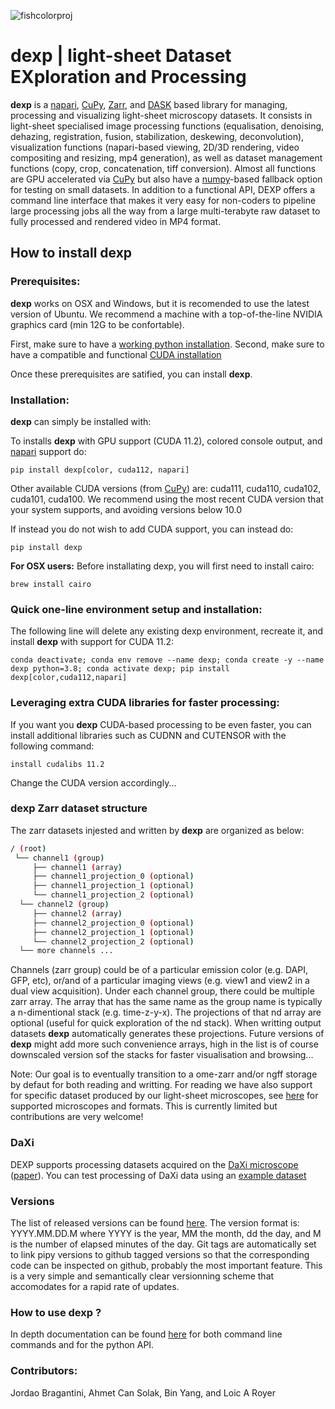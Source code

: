 ![fishcolorproj](https://user-images.githubusercontent.com/1870994/113943035-b61b0c00-97b6-11eb-8cfd-ac78e2976ebb.png)
# **dexp** | light-sheet Dataset EXploration and Processing

**dexp** is a [napari](https://napari.org/), [CuPy](https://cupy.dev/), [Zarr](https://zarr.readthedocs.io/en/stable/), and [DASK](https://dask.org/) based library for managing, processing and visualizing light-sheet microscopy datasets. It consists in light-sheet specialised image processing functions (equalisation, denoising, dehazing, registration, fusion, stabilization, deskewing, deconvolution), visualization functions (napari-based viewing, 2D/3D rendering, video compositing and resizing, mp4 generation), as well as dataset management functions (copy, crop, concatenation, tiff conversion). Almost all functions are GPU accelerated via [CuPy](https://cupy.dev/) but also have a [numpy](https://numpy.org/)-based fallback option for testing on small datasets. In addition to a functional API, DEXP offers a command line interface that makes it very easy for non-coders to pipeline large processing jobs all the way from a large multi-terabyte raw dataset to fully processed and rendered video in MP4 format.


## How to install **dexp**

### Prerequisites:

**dexp** works on OSX and Windows, but it is recomended to use the latest version of Ubuntu.
We recommend a machine with a top-of-the-line NVIDIA graphics card (min 12G to be confortable).

First, make sure to have a [working python installation](https://github.com/royerlab/dexp/wiki/Installing-Python).
Second, make sure to have a compatible and functional [CUDA installation](https://github.com/royerlab/dexp/wiki/Installing-CUDA)

Once these prerequisites are satified, you can install **dexp**.

### Installation:

**dexp** can simply be installed with:

To installs **dexp** with GPU support (CUDA 11.2), colored console output, and [napari](https://napari.org/) support do:
```
pip install dexp[color, cuda112, napari]
```
Other available CUDA versions (from [CuPy](https://cupy.dev/)) are: cuda111, cuda110, cuda102, cuda101, cuda100. We recommend using the most recent CUDA version that your system supports, and avoiding versions below 10.0

If instead you do not wish to add CUDA support, you can instead do:
```
pip install dexp
```

**For OSX users:** Before installating dexp, you will first need to install cairo:
```
brew install cairo
```

### Quick one-line environment setup and installation:

The following line will delete any existing dexp environment, recreate it, and install **dexp** with support for CUDA 11.2:
```
conda deactivate; conda env remove --name dexp; conda create -y --name dexp python=3.8; conda activate dexp; pip install dexp[color,cuda112,napari]
```

### Leveraging extra CUDA libraries for faster processing:

If you want you **dexp** CUDA-based processing to be even faster, you can install additional libraries such as CUDNN and CUTENSOR
with the following command:

```
install cudalibs 11.2
```
Change the CUDA version accordingly...

### **dexp** Zarr dataset structure

The zarr datasets injested and written by **dexp** are organized as below:

```bash
/ (root)
 └── channel1 (group)
     ├── channel1 (array)
     ├── channel1_projection_0 (optional)
     ├── channel1_projection_1 (optional)
     └── channel1_projection_2 (optional)
  └── channel2 (group)
     ├── channel2 (array)
     ├── channel2_projection_0 (optional)
     ├── channel2_projection_1 (optional)
     └── channel2_projection_2 (optional)
  └── more channels ...
```

Channels (zarr group) could be of a particular emission color (e.g. DAPI, GFP, etc), or/and of a particular imaging views
(e.g. view1 and view2 in a dual view acquisition).
Under each channel group, there could be multiple zarr array. The array that has the same name as the group name is typically
a n-dimentional stack (e.g. time-z-y-x). The projections of that nd array are optional (useful for quick exploration of the
nd stack). When writting output datasets **dexp** automatically generates these projections. Future versions of **dexp** might
add more such convenience arrays, high in the list is of course downscaled version sof the stacks for faster visualisation and
browsing...

Note: Our goal is to eventually transition to a ome-zarr and/or ngff storage by defaut for both reading and writting.
For reading we have also support for specific dataset produced by our light-sheet microscopes, see [here](https://github.com/royerlab/dexp/wiki/dexp-dataset-formats) for supported microscopes and formats. This is currently limited but contributions are very welcome!


### DaXi
DEXP supports processing datasets acquired on the [DaXi microscope](https://github.com/royerlab/daxi) ([paper](https://www.biorxiv.org/content/10.1101/2020.09.22.309229v2)).
You can test processing of DaXi data using an [example dataset](https://drive.google.com/drive/folders/1c-xtJd4INtTll1s1HEbs1rIRF2M7Hg1X)


### Versions

The list of released versions can be found [here](https://pypi.org/project/dexp/#history). The version format is: YYYY.MM.DD.M where YYYY is the year, MM the month, dd the day, and M is the number of elapsed minutes of the day. Git tags are automatically set to link pipy versions to github tagged versions so that the corresponding code can be inspected on github, probably the most important feature. This is a very simple and semantically clear versionning scheme that accomodates for a rapid rate of updates.

### How to use **dexp** ?

In depth documentation can be found [here](https://royerlab.github.io/dexp/index.html) for both command line  commands and for the python API.

### Contributors:

Jordao Bragantini, Ahmet Can Solak, Bin Yang, and Loic A Royer
